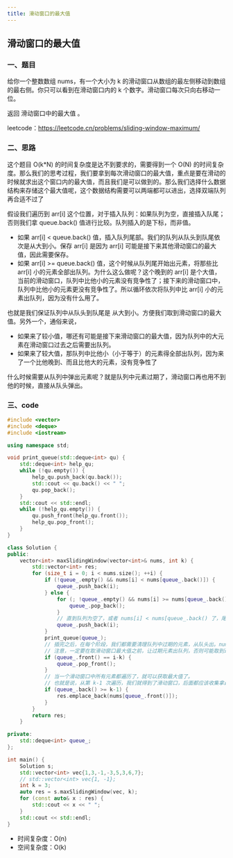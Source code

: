 ```yaml
---
title: 滑动窗口的最大值
---
```


## 滑动窗口的最大值

### 一、题目

给你一个整数数组 nums，有一个大小为 k 的滑动窗口从数组的最左侧移动到数组的最右侧。你只可以看到在滑动窗口内的 k 个数字。滑动窗口每次只向右移动一位。

返回 滑动窗口中的最大值 。

leetcode：https://leetcode.cn/problems/sliding-window-maximum/

### 二、思路

这个题目 O(k*N) 的时间复杂度是达不到要求的，需要得到一个 O(N) 的时间复杂度。那么我们的思考过程，我们要拿到每次滑动窗口的最大值，重点是要在滑动的时候就求出这个窗口内的最大值，而且我们是可以做到的。那么我们选择什么数据结构来存储这个最大值呢，这个数据结构需要可以两端都可以进出，选择双端队列再合适不过了

假设我们遍历到 arr[i] 这个位置，对于插入队列：如果队列为空，直接插入队尾；否则我们拿 queue.back() 值进行比较。队列插入的是下标，而非值。

- 如果 arr[i] < queue.back() 值，插入队列尾部。我们的队列从队头到队尾依次是从大到小。保存 arr[i] 是因为 arr[i] 可能是接下来其他滑动窗口的最大值，因此需要保存。
- 如果 arr[i] >= queue.back() 值，这个时候从队列尾开始出元素，将那些比 arr[i] 小的元素全部出队列。为什么这么做呢？这个晚到的 arr[i] 是个大值，当前的滑动窗口，队列中比他小的元素没有竞争性了；接下来的滑动窗口中，队列中比他小的元素更没有竞争性了。所以循环依次将队列中比 arr[i] 小的元素出队列，因为没有什么用了。

也就是我们保证队列中从队头到队尾是 从大到小。方便我们取到滑动窗口的最大值。另外一个，通俗来说，

- 如果来了较小值，哪还有可能是接下来滑动窗口的最大值，因为队列中的大元素在滑动窗口过去之后需要出队列。
- 如果来了较大值，那队列中比他小（小于等于）的元素得全部出队列，因为来了一个比他晚到、而且比他大的元素，没有竞争性了

什么时候需要从队列中弹出元素呢？就是队列中元素过期了，滑动窗口再也用不到他的时候，直接从队头弹出。

### 三、code

```c++
#include <vector>
#include <deque>
#include <iostream>

using namespace std;

void print_queue(std::deque<int> qu) {
    std::deque<int> help_qu;
    while (!qu.empty()) {
        help_qu.push_back(qu.back());
        std::cout << qu.back() << " ";
        qu.pop_back();
    }
    std::cout << std::endl;
    while (!help_qu.empty()) {
        qu.push_front(help_qu.front());
        help_qu.pop_front();
    }
}

class Solution {
public:
    vector<int> maxSlidingWindow(vector<int>& nums, int k) {
        std::vector<int> res;
        for (size_t i = 0; i < nums.size(); ++i) {
            if (!queue_.empty() && nums[i] < nums[queue_.back()]) {
                queue_.push_back(i);
            } else {
                for (; !queue_.empty() && nums[i] >= nums[queue_.back()]; ) {
                    queue_.pop_back();
                }
                // 直到队列为空了，或者 nums[i] < nums[queue_.back() 了，尾插 nums[i]
                queue_.push_back(i);
            }
            print_queue(queue_);
            // 插完之后，在每个阶段，我们都需要清理队列中过期的元素，从队头出。nums[i-k] 是当前滑动窗口第一个过期元素。
            // 注意，一定要在取滑动窗口最大值之前，让过期元素出队列，否则可能取到过期的元素
            if (queue_.front() == i-k) {
                queue_.pop_front();
            }
            // 当一个滑动窗口中所有元素都遍历了，就可以获取最大值了。
            // 也就是说，从第 k-1 次遍历，我们就得到了滑动窗口，后面都应该收集拿最大值
            if (queue_.back() >= k-1) {
                res.emplace_back(nums[queue_.front()]);
            }
        }
        return res;
    }

private:
    std::deque<int> queue_;
};

int main() {
    Solution s;
    std::vector<int> vec{1,3,-1,-3,5,3,6,7};
    // std::vector<int> vec{1, -1};
    int k = 3;
    auto res = s.maxSlidingWindow(vec, k);
    for (const auto& x : res) {
        std::cout << x << " ";
    }
    std::cout << std::endl;
}
```

- 时间复杂度：O(n)
- 空间复杂度：O(k)